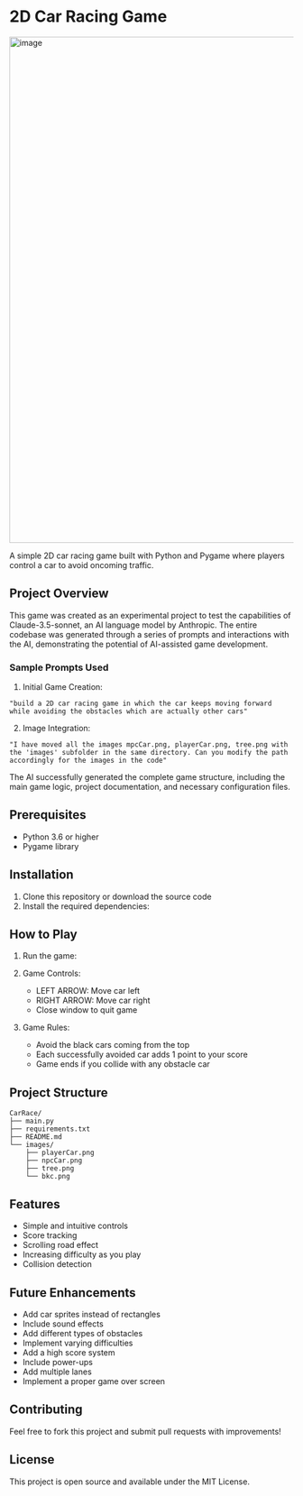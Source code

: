 # 2D Car Racing Game

<img width="898" alt="image" src="https://github.com/user-attachments/assets/af679de5-5b14-48c7-a1aa-7cdd80d94a8b" />

A simple 2D car racing game built with Python and Pygame where players control a car to avoid oncoming traffic.

## Project Overview

This game was created as an experimental project to test the capabilities of Claude-3.5-sonnet, an AI language model by Anthropic. The entire codebase was generated through a series of prompts and interactions with the AI, demonstrating the potential of AI-assisted game development.

### Sample Prompts Used

1. Initial Game Creation:
```
"build a 2D car racing game in which the car keeps moving forward while avoiding the obstacles which are actually other cars"
```

2. Image Integration:
```
"I have moved all the images mpcCar.png, playerCar.png, tree.png with the 'images' subfolder in the same directory. Can you modify the path accordingly for the images in the code"
```

The AI successfully generated the complete game structure, including the main game logic, project documentation, and necessary configuration files.

## Prerequisites

- Python 3.6 or higher
- Pygame library

## Installation

1. Clone this repository or download the source code
2. Install the required dependencies:


## How to Play

1. Run the game:

2. Game Controls:
   - LEFT ARROW: Move car left
   - RIGHT ARROW: Move car right
   - Close window to quit game

3. Game Rules:
   - Avoid the black cars coming from the top
   - Each successfully avoided car adds 1 point to your score
   - Game ends if you collide with any obstacle car

## Project Structure

```
CarRace/
├── main.py
├── requirements.txt
├── README.md
└── images/
    ├── playerCar.png
    ├── npcCar.png
    ├── tree.png
    └── bkc.png
```

## Features

- Simple and intuitive controls
- Score tracking
- Scrolling road effect
- Increasing difficulty as you play
- Collision detection

## Future Enhancements

- Add car sprites instead of rectangles
- Include sound effects
- Add different types of obstacles
- Implement varying difficulties
- Add a high score system
- Include power-ups
- Add multiple lanes
- Implement a proper game over screen

## Contributing

Feel free to fork this project and submit pull requests with improvements!

## License

This project is open source and available under the MIT License.

